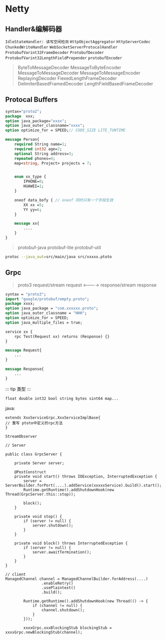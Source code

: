 # Netty

## Handler&编解码器

<code>IdleStateHandler: 读写空闲检测</code>
<code>HttpObjectAggregator</code>
<code>HttpServerCodec</code>
<code>ChunkedWriteHandler</code>
<code>WebSocketServerProtocalHandler</code>
<code>ProtobufVarint32FrameDecoder</code>
<code>ProtobufDecoder</code>
<code>ProtobufVarint32LengthFieldPrepender</code>
<code>protobufEncoder</code>

> ByteToMessageDecoder MessageToByteEncoder MessageToMessageDecoder MessageToMessageEncoder
> ReplayingDecoder FiexedLengthFrameDecoder DelimiterBasedFramedDecoder LengthFieldBasedFrameDecoder

## Protocal Buffers

```protobuf
syntax="proto2";
package  xxx;
option java_package="xxxx";
option java_outer_classname="xxxx";
option optimize_for = SPEED;// CODE_SIZE LITE_TUNTIME

message Person{
    required String name=1;
    required int32 age=2;
    optional String address=3;
    repeated phones=4;
    map<string, Project> projects = 7;


    enum xx_type {
        IPHONE=0;
        HUAWEI=1;
    }

    oneof data_bofy { // oneof 同时只有一个字段生效
        XX xx =5;
        YY yy=6;
    }

    message xx{
        ....
    }
}
```

> protobuf-java protobuf-lite protobuf-util

```bash
protoc --java_out=src/main/java src/xxxxx.ptoto
```

## Grpc

> proto3 request/stream request <----> response/stream response

```protobuf
syntax = "proto3";
import "google/protobuf/empty.proto";
package xxxx;
option java_package = "com.xxxxxx.proto";
option java_outer_classname = "HHH";
option optimize_for = SPEED;
option java_multiple_files = true;

service xx {
    rpc Test(Request xx) returns (Response) {}
}

message Request{
    ...
}

message Response{
    ...
}
```

::: tip
类型
:::

```bash
float double int32 bool string bytes sint64 map...
```

java:

```
extends XxxServiceGrpc.XxxServiceImplBase{
// 重写 ptoto中定义的rpc方法
}

StreamObserver

// Server

public class GrpcServer {

    private Server server;

    @PostConstruct
    private void start() throws IOException, InterruptedException {
        server = ServerBuilder.forPort(....).addService(xxxxxService).build().start();
        Runtime.getRuntime().addShutdownHook(new Thread(GrpcServer.this::stop));

        block();
    }

    private void stop() {
        if (server != null) {
            server.shutdown();
        }
    }

    private void block() throws InterruptedException {
        if (server != null) {
            server.awaitTermination();
        }
    }
}

// client
ManagedChannel channel = ManagedChannelBuilder.forAddress(....)
                .enableRetry()
                .usePlaintext()
                .build();

        Runtime.getRuntime().addShutdownHook(new Thread(() -> {
            if (channel != null) {
                channel.shutdown();
            }
        }));

        xxxxGrpc.xxxBlockingStub blockingStub = xxxxGrpc.newBlockingStub(channel);
```
